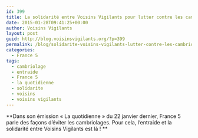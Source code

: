 ```yaml
---
id: 399
title: La solidarité entre Voisins Vigilants pour lutter contre les cambriolages
date: 2015-01-28T09:41:25+00:00
author: Voisins Vigilants
layout: post
guid: http://blog.voisinsvigilants.org/?p=399
permalink: /blog/solidarite-voisins-vigilants-lutter-contre-les-cambriolages/
categories:
  - France 5
tags:
  - cambriolage
  - entraide
  - France 5
  - la quotidienne
  - solidarite
  - voisins
  - voisins vigilants
---
```

**Dans son émission &laquo;&nbsp;La quotidienne&nbsp;&raquo; du 22 janvier dernier, France 5 parle des façons d&rsquo;éviter les cambriolages. Pour cela, l&rsquo;entraide et la solidarité entre Voisins Vigilants est là ! **